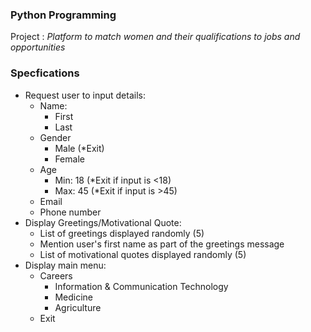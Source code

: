 ### Python Programming
Project : *Platform to match women and their qualifications to jobs and opportunities*

### Specfications
- Request user to input details:
    - Name:
        - First
        - Last
    - Gender
        - Male (*Exit)
        - Female
    - Age
        - Min: 18 (*Exit if input is <18)
        - Max: 45 (*Exit if input is >45)
    - Email  
    - Phone number
- Display Greetings/Motivational Quote:
    - List of greetings displayed randomly (5)
    - Mention user's first name as part of the greetings message
    - List of motivational quotes displayed randomly (5)
- Display main menu:
    - Careers
        - Information & Communication Technology
        - Medicine
        - Agriculture
    - Exit

